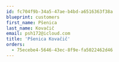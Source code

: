 ```yaml
---
id: fc704f9b-34a5-47ae-b4bd-a6516363f38a
blueprint: customers
first_name: Pšenica
last_name: Kovačič
email: psh172@icloud.com
title: 'Pšenica Kovačič'
orders:
  - 75ecebe4-5646-43ec-8f9e-fa5022462d46
---
```

